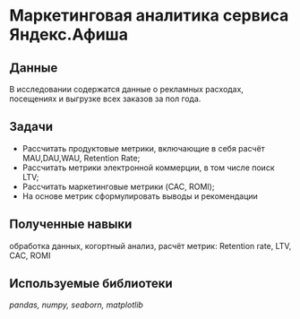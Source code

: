 # Маркетинговая аналитика сервиса Яндекс.Афиша
## Данные
В исследовании содержатся данные о рекламных расходах, посещениях и выгрузке всех заказов за пол года.

## Задачи
- Рассчитать продуктовые метрики, включающие в себя расчёт MAU,DAU,WAU, Retention Rate;
- Рассчитать метрики электронной коммерции, в том числе поиск LTV;
- Рассчитать маркетинговые метрики (CAC, ROMI);
- На основе метрик сформулировать выводы и рекомендации

## Полученные навыки
обработка данных, когортный анализ, расчёт метрик: Retention rate, LTV, CAC, ROMI

## Используемые библиотеки
*pandas, numpy, seaborn, matplotlib*
